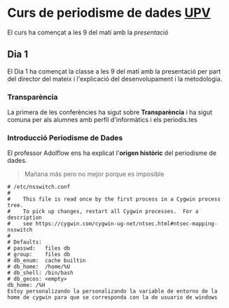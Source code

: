 # Curs de periodisme de dades [UPV](http://www.upv.es/ "Title")
El curs ha començat a les 9 del matí amb la *presentació*
## Dia 1
El Dia 1 ha començat la classe a les 9 del matí amb la presentació per part del director del mateix i l'explicació del desenvolupament i la metodologia.
### Transparència
La primera de les conferències ha sigut sobre **Transparència** i ha sigut comuna per als alumnes amb perfil d'informàtics i els periodis.tes
### Introducció Periodisme de Dades
El professor Adolflow ens ha explicat l'**origen històric** del periodisme de dades.
>Mañana más pero no mejor porque es imposible
```
# /etc/nsswitch.conf
#
#    This file is read once by the first process in a Cygwin process tree.
#    To pick up changes, restart all Cygwin processes.  For a description
#    see https://cygwin.com/cygwin-ug-net/ntsec.html#ntsec-mapping-nsswitch
#
# Defaults:
# passwd:   files db
# group:    files db
# db_enum:  cache builtin
# db_home:  /home/%U
# db_shell: /bin/bash
# db_gecos: <empty>
db_home: /%H
Estoy personalizando la personalizando la variable de entorno de la home de cygwin para que se corresponda con la de usuario de windows
```
